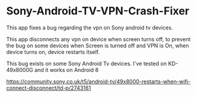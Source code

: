 # Sony-Android-TV-VPN-Crash-Fixer
This app fixes a bug regarding the vpn on Sony android tv devices.


This app disconnects any vpn on device when screen turns off, to prevent the bug on some devices when Screen is turned off and VPN is On, when device turns on, device restarts itself.

This bug exists on some Sony Android Tv devices.
I've tested on KD-49x8000G and it works on Android 8

https://community.sony.co.uk/t5/android-tv/49x8000-restarts-when-wifi-connect-disconnect/td-p/2743161
